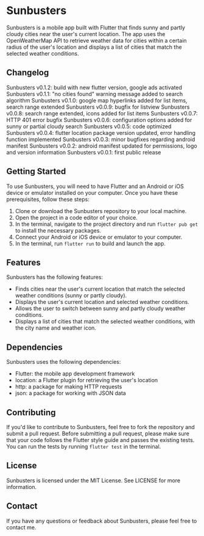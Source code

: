 # Sunbusters

Sunbusters is a mobile app built with Flutter that finds sunny and partly cloudy cities near the user's current location. The app uses the OpenWeatherMap API to retrieve weather data for cities within a certain radius of the user's location and displays a list of cities that match the selected weather conditions.

## Changelog

Sunbusters v0.1.2: build with new flutter version, google ads activated
Sunbusters v0.1.1: "no cities found" warning message added to search algorithm
Sunbusters v0.1.0: google map hyperlinks added for list items, search range extended
Sunbusters v0.0.9: bugfix for listview
Sunbusters v0.0.8: search range extended, icons added for list items
Sunbusters v0.0.7: HTTP 401 error bugfix
Sunbusters v0.0.6: configuration options added for sunny or partial cloudy search
Sunbusters v0.0.5: code optimized
Sunbusters v0.0.4: flutter location package version updated, error handling function implemented
Sunbusters v0.0.3: minor bugfixes regarding android manifest 
Sunbusters v0.0.2: android manifest updated for permissions, logo and version information
Sunbusters v0.0.1: first public release

## Getting Started

To use Sunbusters, you will need to have Flutter and an Android or iOS device or emulator installed on your computer. Once you have these prerequisites, follow these steps:

1. Clone or download the Sunbusters repository to your local machine.
2. Open the project in a code editor of your choice.
3. In the terminal, navigate to the project directory and run `flutter pub get` to install the necessary packages.
4. Connect your Android or iOS device or emulator to your computer.
5. In the terminal, run `flutter run` to build and launch the app.

## Features

Sunbusters has the following features:

- Finds cities near the user's current location that match the selected weather conditions (sunny or partly cloudy).
- Displays the user's current location and selected weather conditions.
- Allows the user to switch between sunny and partly cloudy weather conditions.
- Displays a list of cities that match the selected weather conditions, with the city name and weather icon.

## Dependencies

Sunbusters uses the following dependencies:

- Flutter: the mobile app development framework
- location: a Flutter plugin for retrieving the user's location
- http: a package for making HTTP requests
- json: a package for working with JSON data

## Contributing

If you'd like to contribute to Sunbusters, feel free to fork the repository and submit a pull request. Before submitting a pull request, please make sure that your code follows the Flutter style guide and passes the existing tests. You can run the tests by running `flutter test` in the terminal.

## License

Sunbusters is licensed under the MIT License. See LICENSE for more information.

## Contact

If you have any questions or feedback about Sunbusters, please feel free to contact me.

